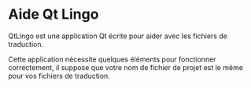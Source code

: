 # Aide Qt Lingo

QtLingo est une application Qt écrite pour aider avec les fichiers de traduction.

Cette application nécessite quelques éléments pour fonctionner correctement,
il suppose que votre nom de fichier de projet est le même pour vos fichiers de traduction.